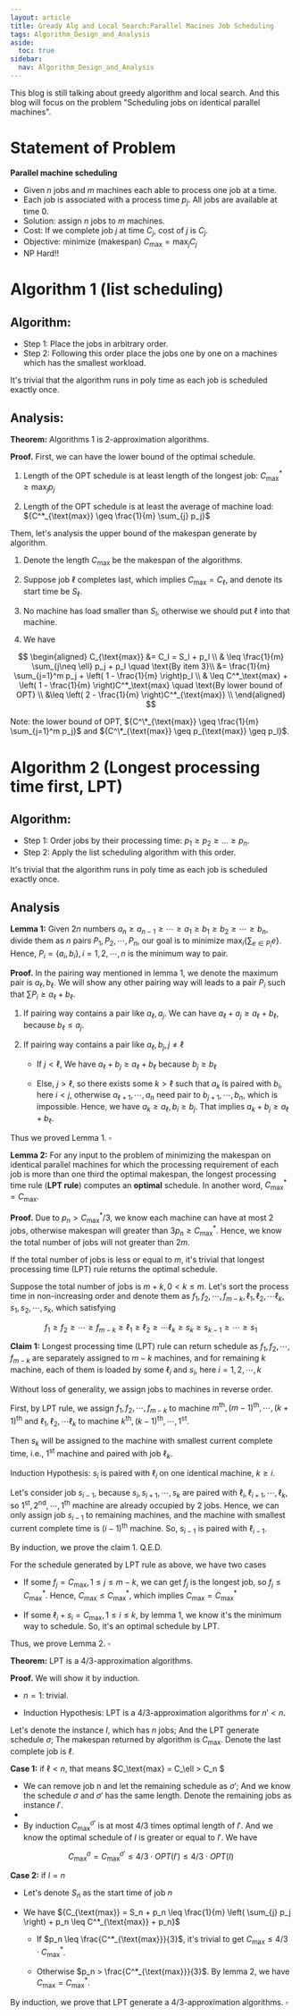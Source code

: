 ```yaml
---
layout: article
title: Gready Alg and Local Search:Parallel Macines Job Scheduling
tags: Algorithm_Design_and_Analysis
aside:
  toc: true
sidebar:
  nav: Algorithm_Design_and_Analysis
---
```


This blog is still talking about greedy algorithm and local search. And this blog will focus on the problem "Scheduling jobs on identical parallel machines".

<!--more-->



# Statement of Problem

**Parallel machine scheduling**

- Given ${n}$ jobs and ${m}$ machines each able to process one job at a time.
- Each job is associated with a process time ${p_j}$. All jobs are available at time ${0}$.
- Solution: assign ${n}$ jobs to ${m}$ machines.
- Cost: If we complete job $j$ at time ${C_j}$, cost of $j$ is ${C_j}$.
- Objective: minimize (makespan) ${C_{\text{max}} = \max_j C_j}$
- NP Hard!!

# Algorithm 1 (list scheduling)

## Algorithm:

  - Step 1: Place the jobs in arbitrary order.
  - Step 2: Following this order place the jobs one by one on a machines which has the smallest workload.

It's trivial that the algorithm runs in poly time as each job is scheduled exactly once.

## Analysis:

**Theorem:** Algorithms 1 is 2-approximation algorithms.



**Proof.** First, we can have the lower bound of the optimal schedule.

1. Length of the OPT schedule is at least length of the longest job: ${C^*_{\text{max}} \geq \max_j p_j}$

2. Length of the OPT schedule is at least the average of machine load: ${C^*_{\text{max}} \geq \frac{1}{m} \sum_{j} p_j}$

 Them, let's analysis the upper bound of the makespan generate by algorithm.

1. Denote the length ${C_{\text{max}}}$ be the makespan of the algorithms.

2. Suppose job $\ell$ completes last, which implies ${C_{\text{max}} = C_\ell}$, and denote its start time be ${S_\ell}$.

3. No machine has load smaller than ${S_l}$, otherwise we should put $\ell$ into that machine.

4. We have

$$
\begin{aligned}
C_{\text{max}} &= C_l = S_l + p_l \\
& \leq \frac{1}{m} \sum_{j\neq \ell} p_j + p_l \quad \text{By item 3}\\
&= \frac{1}{m} \sum_{j=1}^m p_j + \left( 1 - \frac{1}{m} \right)p_l \\
& \leq C^*_\text{max} + \left( 1 - \frac{1}{m} \right)C^*_\text{max} \quad \text{By lower bound of OPT} \\
&\leq \left( 2 - \frac{1}{m} \right)C^*_{\text{max}}  \\
\end{aligned}
$$

Note: the lower bound of OPT, ${C^\*_{\text{max}}  \geq \frac{1}{m} \sum_{j=1}^m p_j}$ and ${C^\*_{\text{max}} \geq p_{\text{max}} \geq p_l}$.

# Algorithm 2 (Longest processing time first, LPT)

## Algorithm:

  - Step 1: Order jobs by their processing time: ${p_1 \geq p_2 \geq \ldots \geq p_n}$.
  - Step 2: Apply the list scheduling algorithm with this order.

It's trivial that the algorithm runs in poly time as each job is scheduled exactly once.

## Analysis

**Lemma 1:** Given $2n$ numbers ${a_n \geq a_{n-1} \geq \cdots \geq a_{1} \geq b_1 \geq b_{2} \geq \cdots \geq b_{n} }$, divide them as $n$ pairs ${P_1,P_2,\cdots,P_n}$, our goal is to minimize ${\max_{i} \{ \sum_{e\in P_i} e \}}$. Hence, ${P_i = \{a_i,b_i\}, i=1,2,\cdots, n}$ is the minimum way to pair. 



**Proof.** In the pairing way mentioned in lemma 1, we denote the maximum pair is ${a_{\ell},b_{\ell}}$. We will show any other pairing way will leads to a pair ${P_i}$ such that ${\sum P_i \geq a_{\ell}+ b_{\ell}}$. 

1. If pairing way contains a pair like ${a_{\ell}, a_j}$. We can have ${a_{\ell} + a_j \geq a_{\ell}+ b_{\ell}}$, because ${b_{\ell} \leq a_j}$. 

2. If pairing way contains a pair like ${a_{\ell}, b_j, j \neq \ell}$

	- If $j < \ell$, We have  $a_{\ell} + b_j \geq a_{\ell}+ b_{\ell}$ because $b_j \geq b_{\ell}$

	- Else, $j > \ell$, so there exists some $k > \ell$ such that $a_k$ is paired with $b_i$, here $i < j$, otherwise $a_{\ell+1},\cdots, a_{n}$ need pair to $b_{j+1},\cdots,b_n$, which is impossible. Hence, we have $a_k \geq a_{\ell}, b_i \geq b_j$. That implies $a_{k} + b_j \geq a_{\ell}+ b_{\ell}$.

Thus we proved Lemma 1. $\square$



**Lemma 2:** For any input to the problem of minimizing the makespan on identical parallel machines for which the processing requirement of each job is more than one third the optimal makespan, the longest processing time rule (**LPT rule**) computes an **optimal** schedule. In another word, ${C^*_\text{max} = C_\text{max}}$.



**Proof.** Due to ${p_n > C^*_{\text{max}} / 3}$, we know each machine can have at most $2$ jobs, otherwise makespan will greater than ${3p_n \geq C^*_{\text{max}}}$. Hence, we know the total number of jobs will not greater than ${2m}$. 

If the total number of jobs is less or equal to $m$, it's trivial that longest processing time (LPT) rule returns the optimal schedule.

Suppose the total number of jobs is ${m+k, 0 < k \leq m}$. Let's sort the process time in non-increasing order and denote them as ${f_1,f_2,\cdots, f_{m-k}, \ell_1,\ell_2,\cdots \ell_k, s_1,s_2,\cdots,s_k }$, which satisfying 

$$
\begin{equation}
    f_1 \geq f_2 \geq \cdots \geq  f_{m-k} \geq \ell_1\geq \ell_2  \geq \cdots \ell_k \geq s_k \geq s_{k-1} \geq \cdots \geq s_1 \nonumber
\end{equation}
$$

**Claim 1:** Longest processing time (LPT) rule can return schedule as ${f_1,f_2,\cdots, f_{m-k}}$ are separately assigned to $m-k$ machines, and for remaining $k$ machine, each of them is loaded by some ${\ell_i}$ and ${s_i}$, here ${i = 1,2,\cdots, k}$ 

Without loss of generality, we assign jobs to machines in reverse order. 

First, by LPT rule, we assign ${f_1,f_2,\cdots, f_{m-k}}$ to machine ${m^{\text{th}},(m-1)^{\text{th}},\cdots, (k+1)^{\text{th}}}$ and ${\ell_1,\ell_2,\cdots \ell_k}$ to machine ${k^{\text{th}},(k-1)^{\text{th}},\cdots,1^{\text{st}}}$. 

Then ${s_k}$ will be assigned to the machine with smallest current complete time, i.e., ${1^{\text{st}}}$ machine and paired with job ${\ell_k}$. 

Induction Hypothesis: ${s_i}$ is paired with ${\ell_i}$ on one identical machine, ${k \geq i}$.

Let's consider job ${s_{i-1}}$, because ${s_i,s_{i+1},\cdots,s_k}$ are paired with ${\ell_i,\ell_{i+1},\cdots,\ell_k}$, so ${1^{\text{st}},2^{\text{nd}},\cdots, 1^{\text{th}}}$ machine are already occupied by $2$ jobs. Hence, we can only assign job ${s_{i-1}}$ to remaining machines, and the machine with smallest current complete time is ${(i-1)^{\text{th}}}$ machine. So, ${s_{i-1}}$ is paired with ${\ell_{i-1}}$.

By induction, we prove the claim 1. Q.E.D.

For the schedule generated by LPT rule as above, we have two cases

- If some $f_j = C_{\text{max}}, 1\leq j \leq m-k$, we can get $f_j$ is the longest job, so $f_j \leq C_{\text{max}}^*$. Hence, $C_{\text{max}} \leq C_{\text{max}}^*$, which implies $C_{\text{max}} = C_{\text{max}}^*$

- If some $\ell_i + s_i = C_{\text{max}}, 1\leq i \leq k$, by lemma 1, we know it's the minimum way to schedule. So, it's an optimal schedule by LPT.

Thus, we prove Lemma 2. $\square$



**Theorem:** LPT is a $4/3$-approximation algorithms.



**Proof.** We will show it by induction. 

- ${n = 1}$: trivial.

- Induction Hypothesis: LPT is a  $4/3$-approximation algorithms for ${n' < n}$.

Let's denote the instance $I$, which has $n$ jobs; And the LPT generate schedule $\sigma$; The makespan returned by algorithm is ${C_{\text{max}}}$. Denote the last complete job is ${\ell}$.

**Case 1:** if ${\ell < n}$, that means $C_\text{max} = C_\ell > C_n $

- We can remove job n and let the remaining schedule as $\sigma'$; And we know the schedule ${\sigma}$ and ${\sigma'}$ has the same length. Denote the remaining jobs as instance $I'$.
- 
- By induction $C^{\sigma'}_{\text{max}}$ is at most $4/3$ times optimal length of $I'$. And we know the optimal schedule of ${I}$ is greater or equal to $I'$. We have

$$
C^{\sigma}_{\text{max}} = C^{\sigma'}_{\text{max}} \leq 4/3 \cdot OPT(I') \leq 4/3 \cdot OPT(I)
$$

**Case 2:** if $l = n$

- Let's denote $S_n$ as the start time of job $n$
- We have ${C_{\text{max}} = S_n + p_n \leq \frac{1}{m} \left( \sum_{j} p_j \right) + p_n \leq C^*_{\text{max}} + p_n}$

	- If $p_n \leq \frac{C^*_{\text{max}}}{3}$, it's trivial to get ${C_\text{max} \leq 4/3 \cdot C^*_\text{max}}$.
	
	- Otherwise $p_n > \frac{C^*_{\text{max}}}{3}$. By lemma 2, we have $C_{\text{max}} = C^*_\text{max}$.
	

By induction, we prove that LPT generate a $4/3$-approximation algorithms. $\square$

